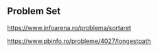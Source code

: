## Problem Set
https://www.infoarena.ro/problema/sortaret

https://www.pbinfo.ro/probleme/4027/longestpath
